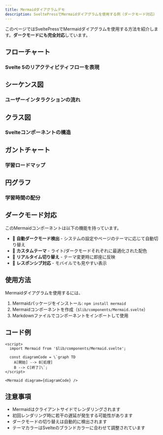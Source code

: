 ```yaml
---
title: Mermaidダイアグラムデモ
description: SveltePressでMermaidダイアグラムを使用する例（ダークモード対応）
---
```


<script>
  import Mermaid from '$lib/components/Mermaid.svelte';
  
  const flowChartCode = `graph TD
    A[Svelte Component] --> B["State変更"]
    B -->|$state| C[リアクティブ更新]
    B -->|$derived| D[計算値更新]
    C --> E[DOM更新]
    D --> E`;
    
  const sequenceCode = `sequenceDiagram
    participant U as ユーザー
    participant C as Component
    participant S as Store
    participant API as APIサーバー
    
    U->>C: ボタンクリック
    C->>S: 状態更新
    S->>API: データ取得
    API-->>S: レスポンス
    S-->>C: 状態通知
    C-->>U: UI更新`;
    
  const classDiagramCode = `classDiagram
    class SvelteComponent {
        +props: Props
        +state: State
        +derived: Computed
        +mount()
        +destroy()
        +update()
    }
    
    class Runes {
        +$state()
        +$derived()
        +$effect()
        +$props()
    }
    
    SvelteComponent --> Runes: uses`;
    
  const ganttCode = `gantt
    title Svelte 5 学習ロードマップ
    dateFormat YYYY-MM-DD
    section 基礎
    環境構築           :done,    des1, 2024-01-01, 2d
    TypeScript設定     :done,    des2, after des1, 3d
    基本概念           :active,  des3, after des2, 5d
    section Runes
    state            :         des4, after des3, 3d
    derived          :         des5, after des4, 2d
    effect           :         des6, after des5, 2d
    section 実践
    プロジェクト作成   :         des7, after des6, 7d`;
    
  const pieCode = `pie title Svelte 5の学習時間配分
    "基本概念" : 20
    "Runesシステム" : 30
    "TypeScript統合" : 25
    "実践プロジェクト" : 25`;
</script>

このページではSveltePressでMermaidダイアグラムを使用する方法を紹介します。**ダークモードにも完全対応**しています。

## フローチャート

### Svelte 5のリアクティビティフローを表現

<Mermaid diagram={flowChartCode} />

## シーケンス図

### ユーザーインタラクションの流れ

<Mermaid diagram={sequenceCode} />

## クラス図

### Svelteコンポーネントの構造

<Mermaid diagram={classDiagramCode} />

## ガントチャート

### 学習ロードマップ

<Mermaid diagram={ganttCode} />

## 円グラフ

### 学習時間の配分

<Mermaid diagram={pieCode} />

## ダークモード対応

このMermaidコンポーネントは以下の機能を持っています。

- 🌙 **自動ダークモード検出** - システムの設定やページのテーマに応じて自動切り替え
- 🎨 **カスタムテーマ** - ライト/ダークモードそれぞれに最適化された配色
- 🔄 **リアルタイム切り替え** - テーマ変更時に即座に反映
- 📱 **レスポンシブ対応** - モバイルでも見やすい表示

## 使用方法

Mermaidダイアグラムを使用するには、

1. Mermaidパッケージをインストール: `npm install mermaid`
2. Mermaidコンポーネントを作成（`$lib/components/Mermaid.svelte`）
3. Markdownファイルでコンポーネントをインポートして使用

## コード例

```svelte
<script>
  import Mermaid from '$lib/components/Mermaid.svelte';
  
  const diagramCode = \`graph TD
    A[開始] --> B[処理]
    B --> C[終了]\`;
</script>

<Mermaid diagram={diagramCode} />
```

## 注意事項

- Mermaidはクライアントサイドでレンダリングされます
- 初回レンダリング時に若干の遅延が発生する可能性があります
- ダークモードの切り替えは自動的に検出されます
- テーマカラーはSvelteのブランドカラーに合わせて調整されています
